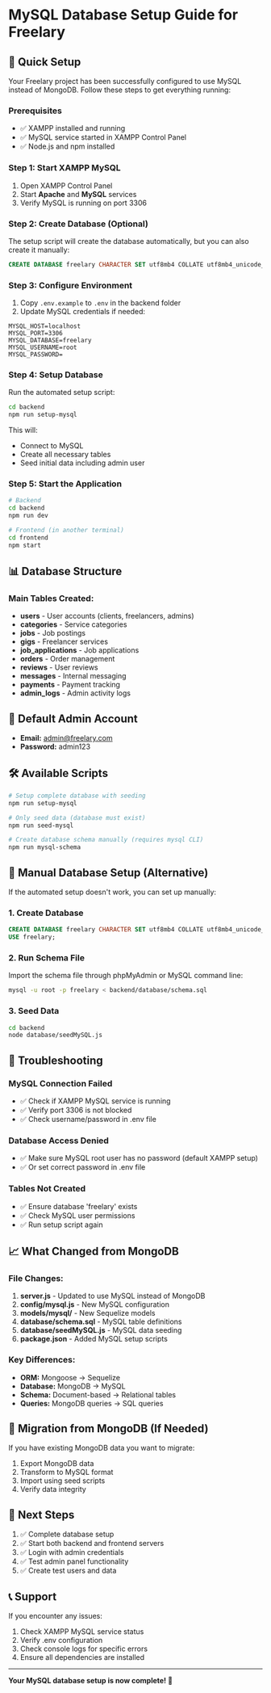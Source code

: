 # MySQL Database Setup Guide for Freelary

## 🚀 Quick Setup

Your Freelary project has been successfully configured to use MySQL instead of MongoDB. Follow these steps to get everything running:

### Prerequisites
- ✅ XAMPP installed and running
- ✅ MySQL service started in XAMPP Control Panel
- ✅ Node.js and npm installed

### Step 1: Start XAMPP MySQL
1. Open XAMPP Control Panel
2. Start **Apache** and **MySQL** services
3. Verify MySQL is running on port 3306

### Step 2: Create Database (Optional)
The setup script will create the database automatically, but you can also create it manually:

```sql
CREATE DATABASE freelary CHARACTER SET utf8mb4 COLLATE utf8mb4_unicode_ci;
```

### Step 3: Configure Environment
1. Copy `.env.example` to `.env` in the backend folder
2. Update MySQL credentials if needed:
```env
MYSQL_HOST=localhost
MYSQL_PORT=3306
MYSQL_DATABASE=freelary
MYSQL_USERNAME=root
MYSQL_PASSWORD=
```

### Step 4: Setup Database
Run the automated setup script:
```bash
cd backend
npm run setup-mysql
```

This will:
- Connect to MySQL
- Create all necessary tables
- Seed initial data including admin user

### Step 5: Start the Application
```bash
# Backend
cd backend
npm run dev

# Frontend (in another terminal)
cd frontend
npm start
```

## 📊 Database Structure

### Main Tables Created:
- **users** - User accounts (clients, freelancers, admins)
- **categories** - Service categories
- **jobs** - Job postings
- **gigs** - Freelancer services
- **job_applications** - Job applications
- **orders** - Order management
- **reviews** - User reviews
- **messages** - Internal messaging
- **payments** - Payment tracking
- **admin_logs** - Admin activity logs

## 🔐 Default Admin Account
- **Email:** admin@freelary.com
- **Password:** admin123

## 🛠 Available Scripts

```bash
# Setup complete database with seeding
npm run setup-mysql

# Only seed data (database must exist)
npm run seed-mysql

# Create database schema manually (requires mysql CLI)
npm run mysql-schema
```

## 🔧 Manual Database Setup (Alternative)

If the automated setup doesn't work, you can set up manually:

### 1. Create Database
```sql
CREATE DATABASE freelary CHARACTER SET utf8mb4 COLLATE utf8mb4_unicode_ci;
USE freelary;
```

### 2. Run Schema File
Import the schema file through phpMyAdmin or MySQL command line:
```bash
mysql -u root -p freelary < backend/database/schema.sql
```

### 3. Seed Data
```bash
cd backend
node database/seedMySQL.js
```

## 🚨 Troubleshooting

### MySQL Connection Failed
- ✅ Check if XAMPP MySQL service is running
- ✅ Verify port 3306 is not blocked
- ✅ Check username/password in .env file

### Database Access Denied
- ✅ Make sure MySQL root user has no password (default XAMPP setup)
- ✅ Or set correct password in .env file

### Tables Not Created
- ✅ Ensure database 'freelary' exists
- ✅ Check MySQL user permissions
- ✅ Run setup script again

## 📈 What Changed from MongoDB

### File Changes:
1. **server.js** - Updated to use MySQL instead of MongoDB
2. **config/mysql.js** - New MySQL configuration
3. **models/mysql/** - New Sequelize models
4. **database/schema.sql** - MySQL table definitions
5. **database/seedMySQL.js** - MySQL data seeding
6. **package.json** - Added MySQL setup scripts

### Key Differences:
- **ORM:** Mongoose → Sequelize
- **Database:** MongoDB → MySQL
- **Schema:** Document-based → Relational tables
- **Queries:** MongoDB queries → SQL queries

## 🔄 Migration from MongoDB (If Needed)

If you have existing MongoDB data you want to migrate:

1. Export MongoDB data
2. Transform to MySQL format
3. Import using seed scripts
4. Verify data integrity

## 🎯 Next Steps

1. ✅ Complete database setup
2. ✅ Start both backend and frontend servers
3. ✅ Login with admin credentials
4. ✅ Test admin panel functionality
5. ✅ Create test users and data

## 📞 Support

If you encounter any issues:
1. Check XAMPP MySQL service status
2. Verify .env configuration
3. Check console logs for specific errors
4. Ensure all dependencies are installed

---

**Your MySQL database setup is now complete! 🎉**
